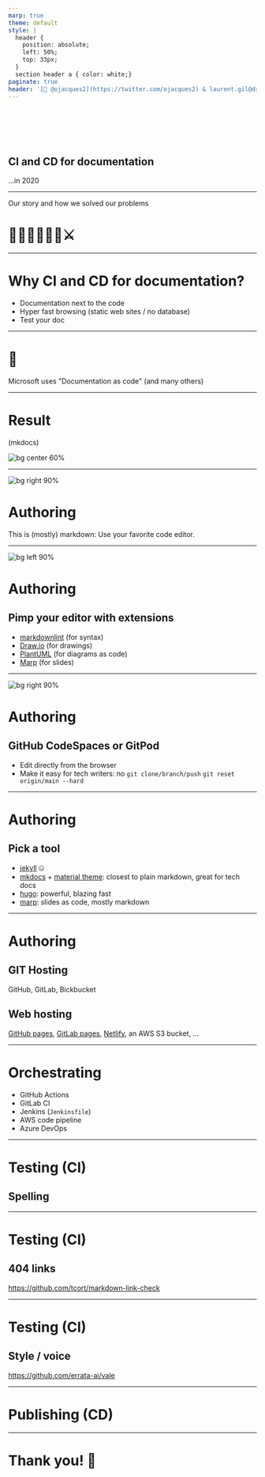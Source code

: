 ```yaml
---
marp: true
theme: default
style: |
  header {
    position: absolute;
    left: 50%;
    top: 33px;
  }
  section header a { color: white;}
paginate: true
header: '[🐤 @ojacques2](https://twitter.com/ojacques2) & laurent.gil@dxc.com'
---
```


<!--backgroundImage: url('https://github.com/documentation-as-code/ci-cd-for-documentation/raw/main/slides/title.jpg')-->
<br/><br/><br/><br/>

## CI and CD for documentation
...in 2020

---
<!--backgroundImage: url('https://github.com/documentation-as-code/ci-cd-for-documentation/raw/main/slides/simple.jpg')-->

Our story and how we solved our problems

# 🏰🦄🤴👸🐴👻⚔

---

# Why CI and CD for documentation?

* Documentation next to the code
* Hyper fast browsing (static web sites / no database)
* Test your doc

---

# 🤯
Microsoft uses "Documentation as code" (and many others)

---

# Result
(mkdocs)

![bg center 60%](https://github.com/documentation-as-code/ci-cd-for-documentation/raw/main/slides/doc-site.jpg)

---
![bg right 90%](https://github.com/documentation-as-code/ci-cd-for-documentation/raw/main/slides/vscode.jpg)
# Authoring

This is (mostly) markdown:
Use your favorite code editor.

---

![bg left 90%](https://github.com/hediet/vscode-drawio/raw/master/docs/drawio-png.gif)
# Authoring

## Pimp your editor with extensions

* [markdownlint](https://marketplace.visualstudio.com/items?itemName=DavidAnson.vscode-markdownlint) (for syntax)
* [Draw.io](https://marketplace.visualstudio.com/items?itemName=hediet.vscode-drawio) (for drawings)
* [PlantUML](https://github.com/qjebbs/vscode-plantuml) (for diagrams as code)
* [Marp](https://marketplace.visualstudio.com/items?itemName=marp-team.marp-vscode) (for slides)

---
![bg right 90%](https://github.com/documentation-as-code/ci-cd-for-documentation/raw/main/slides/codespaces.jpg)

# Authoring

## GitHub CodeSpaces or GitPod

* Edit directly from the browser
* Make it easy for tech writers:
  no `git clone/branch/push`
  `git reset origin/main --hard`

---
# Authoring

## Pick a tool

* [jekyll](https://jekyllrb.com/) 🤐
* [mkdocs](https://www.mkdocs.org/) + [material theme](https://squidfunk.github.io/mkdocs-material/): closest to plain markdown, great for tech docs
* [hugo](https://gohugo.io/): powerful, blazing fast
* [marp](https://marp.app/): slides as code, mostly markdown

---
# Authoring

## GIT Hosting
GitHub, GitLab, Bickbucket

## Web hosting
[GitHub pages](https://pages.github.com/), [GitLab pages](https://docs.gitlab.com/ee/user/project/pages/), [Netlify](https://www.netlify.com/), an AWS S3 bucket, ...

---
# Orchestrating

* GitHub Actions
* GitLab CI
* Jenkins (`Jenkinsfile`)
* AWS code pipeline
* Azure DevOps

---
# Testing (CI)

## Spelling

---
# Testing (CI)

## 404 links

https://github.com/tcort/markdown-link-check

---
# Testing (CI)

## Style / voice

https://github.com/errata-ai/vale

---
# Publishing (CD)

---

# Thank you! 🙏
